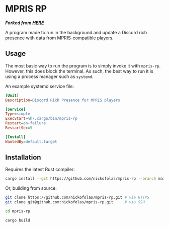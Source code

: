 # MPRIS RP

***Forked from [HERE](https://github.com/nickofolas/mpris-rp)***

A program made to run in the background and update a Discord rich presence with data from MPRIS-compatible players.

## Usage
The most basic way to run the program is to simply invoke it with `mpris-rp`. However, this does block the terminal. As such, the best way to run it is using a process manager such as `systemd`.

An example systemd service file:
```ini
[Unit]
Description=Discord Rich Presence for MPRIS players

[Service]
Type=simple
ExecStart=%h/.cargo/bin/mpris-rp
Restart=on-failure
RestartSec=5

[Install]
WantedBy=default.target
```

## Installation
Requires the latest Rust compiler:
```sh
cargo install --git https://github.com/nickofolas/mpris-rp --branch main mpris-rp
```

Or, building from source:
```sh
git clone https://github.com/nickofolas/mpris-rp.git # via HTTPS
git clone git@github.com:nickofolas/mpris-rp.git     # via SSH

cd mpris-rp

cargo build
```
